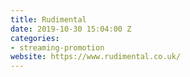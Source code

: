 ```yaml
---
title: Rudimental
date: 2019-10-30 15:04:00 Z
categories:
- streaming-promotion
website: https://www.rudimental.co.uk/
---
```


